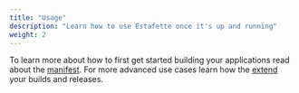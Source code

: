 ```yaml
---
title: "Usage"
description: "Learn how to use Estafette once it's up and running"
weight: 2
---
```


To learn more about how to first get started building your applications read about the [manifest][]. For more advanced use cases learn how the [extend][extensions] your builds and releases.

[manifest]: /usage/manifest/
[extensions]: /usage/extensions/
